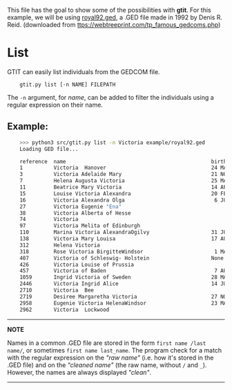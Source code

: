 This file has the goal to show some of the possibilities with **gtit**.
For this example, we will be using [royal92.ged](./royal92.ged), a .GED file made in 1992 by Denis R. Reid. (downloaded from [ttps://webtreeprint.com/tp_famous_gedcoms.php](https://webtreeprint.com/tp_famous_gedcoms.php))

# List
GTIT can easily list individuals from the GEDCOM file.
```
    gtit.py list [-n NAME] FILEPATH
```
The `-n` argument, for _name_, can be added to filter the individuals using a regular expression on their name.

## Example:
```bash
    >>> python3 src/gtit.py list -n Victoria example/royal92.ged
    Loading GED file...

    reference  name                                               birth date
    1          Victoria  Hanover                                  24 MAY 1819
    3          Victoria Adelaide Mary                             21 NOV 1840
    7          Helena Augusta Victoria                            25 MAY 1846
    11         Beatrice Mary Victoria                             14 APR 1857
    15         Louise Victoria Alexandra                          20 FEB 1867
    16         Victoria Alexandra Olga                             6 JUL 1868
    27         Victoria Eugenie "Ena"                                    1887
    38         Victoria Alberta of Hesse                                 1863
    74         Victoria                                                  1866
    97         Victoria Melita of Edinburgh                              1876
    110        Marina Victoria AlexandraOgilvy                    31 JUL 1966
    138        Victoria Mary Louisa                               17 AUG 1786
    312        Helena Victoria                                           1870
    318        Rose Victoria BirgitteWindsor                       1 MAR 1980
    407        Victoria of Schleswig- Holstein                    None
    426        Victoria Louise of Prussia                                1892
    457        Victoria of Baden                                   7 AUG 1862
    1059       Ingrid Victoria of Sweden                          28 MAR 1910
    2446       Victoria Ingrid Alice                              14 JUL 1977
    2710       Victoria  Bee                                             1951
    2719       Desiree Margaretha Victoria                        27 NOV 1963
    2958       Eugenie Victoria HelenaWindsor                     23 MAR 1990
    2962       Victoria  Lockwood                                        1964
```

---
**NOTE**

Names in a common .GED file are stored in the form `first name /last name/`, or sometimes `first name last_name`. The program check for a match with the regular expression on the _"raw name"_ (i.e. how it's stored in the .GED file) and on the _"cleaned name"_ (the raw name, without `/` and `_`). However, the names are always displayed _"clean"_.

---

